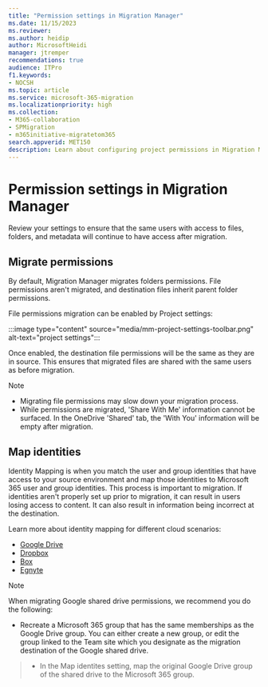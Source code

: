 ```yaml
---
title: "Permission settings in Migration Manager"
ms.date: 11/15/2023
ms.reviewer: 
ms.author: heidip
author: MicrosoftHeidi
manager: jtremper
recommendations: true
audience: ITPro
f1.keywords:
- NOCSH
ms.topic: article
ms.service: microsoft-365-migration
ms.localizationpriority: high
ms.collection: 
- M365-collaboration
- SPMigration
- m365initiative-migratetom365
search.appverid: MET150
description: Learn about configuring project permissions in Migration Manager.
---
```

# Permission settings in Migration Manager

Review your settings to ensure that the same users with access to files, folders, and metadata will continue to have access after migration.

## Migrate permissions
By default, Migration Manager migrates folders permissions.  File permissions aren't migrated, and destination files inherit parent folder permissions.

File permissions migration can be enabled by Project settings:
 
:::image type="content" source="media/mm-project-settings-toolbar.png" alt-text="project settings":::

Once enabled, the destination file permissions will be the same as they are in source.  This ensures that migrated files are shared with the same users as before migration.  

> [!Note]
> - Migrating file permissions may slow down your migration process.
> - While permissions are migrated, 'Share With Me' information cannot be surfaced. In the OneDrive 'Shared' tab, the 'With You' information will be empty after migration.
## Map identities

Identity Mapping is when you match the user and group identities that have access to your source environment and map those identities to Microsoft 365 user and group identities. This process is important to migration. If identities aren't properly set up prior to migration, it can result in users losing access to content. It can also result in information being incorrect at the destination.

Learn more about identity mapping for different cloud scenarios:

- [Google Drive](mm-google-step5-map-identities.md)
- [Dropbox](mm-dropbox-step5-map-identities.md)
- [Box](mm-box-step5-map-identities.md)
- [Egnyte](mm-egnyte-step5-map-identities.md)


> [!Note]
> When migrating Google shared drive permissions, we recommend you do the following:
- Recreate a Microsoft 365 group that has the same memberships as the Google Drive group. You can either create a new group, or edit the group linked to the Team site which you designate as the migration destination of the Google shared drive.
> - In the Map identites setting, map the original Google Drive group of the shared drive to the Microsoft 365 group.
